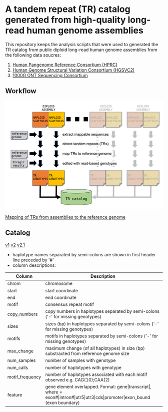 # A tandem repeat (TR) catalog generated from high-quality long-read human genome assemblies
This repository keeps the analysis scripts that were used to generated the TR catalog from public diploid long-read human genome assemblies from the following data soucres:
1. [Human Pangenome Reference Consortium (HPRC)](https://humanpangenome.org/)
2. [Human Genome Structural Variation Consortium (HGSVC2)](https://www.internationalgenome.org/human-genome-structural-variation-consortium/)
3. [1000G ONT Sequencing Consortium](https://millerlaboratory.com/1000G-ONT.html)

## Workflow
![workflow](1b_300_cropped.png)

[Mapping of TRs from assemblies to the reference genome](pipeline/USAGE.md)

## Catalog
[v1](https://zenodo.org/records/11522276) [v2](https://zenodo.org/records/14597629) [v2.1](https://zenodo.org/records/15237646)
- haplotype names separated by semi-colons are shown in first header line preceded by '#'
- column descriptions:

| Column | Description |
| ------ | ----------- |
| chrom | chromosome |
| start | start coordinate |
| end | end coordinate |
| motif | consensus repeat motif |
| copy_numbers | copy numbers in haplotypes separated by semi-colons ('-' for missing genotypes) |
| sizes | sizes (bp) in haplotypes separated by semi-colons  ('-' for missing genotypes) |
| motifs | motifs in haplotypes separated by semi-colons  ('-' for missing genotypes) |
| max_change | maximum change (of all haplotypes) in size (bp) substracted from reference genome size |
| num_samples | number of samples with genotype |
| num_calls | number of haplotypes with genotype |
| motif_frequency | number of haplotypes associated with each motif observed e.g. CAG(10);CAA(2) |
| feature | gene element overlapped. Format: gene\|transcript\|<element>, where <element> = exon#\|intron#\|utr5\|utr3\|cds\|promoter\|exon_bound (exon boundary) |
